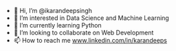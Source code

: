 - 👋 Hi, I’m @ikarandeepsingh
- 👀 I’m interested in Data Science and Machine Learning
- 🌱 I’m currently learning Python
- 💞️ I’m looking to collaborate on Web Development
- 📫 How to reach me www.linkedin.com/in/karandeeps

<!---
ikarandeepsingh/ikarandeepsingh is a ✨ special ✨ repository because its `README.md` (this file) appears on your GitHub profile.
You can click the Preview link to take a look at your changes.
--->
